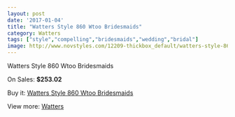 ```yaml
---
layout: post
date: '2017-01-04'
title: "Watters Style 860 Wtoo Bridesmaids"
category: Watters
tags: ["style","compelling","bridesmaids","wedding","bridal"]
image: http://www.novstyles.com/12209-thickbox_default/watters-style-860-wtoo-bridesmaids.jpg
---
```

Watters Style 860 Wtoo Bridesmaids

On Sales: **$253.02**
<a href="https://www.novstyles.com/en/watters/8947-watters-style-860-wtoo-bridesmaids.html"><amp-img layout="responsive" width="600" height="600" src="//www.novstyles.com/12209-thickbox_default/watters-style-860-wtoo-bridesmaids.jpg" alt="Watters Style 860 Wtoo Bridesmaids 0" /></a>

Buy it: [Watters Style 860 Wtoo Bridesmaids](https://www.novstyles.com/en/watters/8947-watters-style-860-wtoo-bridesmaids.html "Watters Style 860 Wtoo Bridesmaids")

View more: [Watters](https://www.novstyles.com/en/55-watters "Watters")